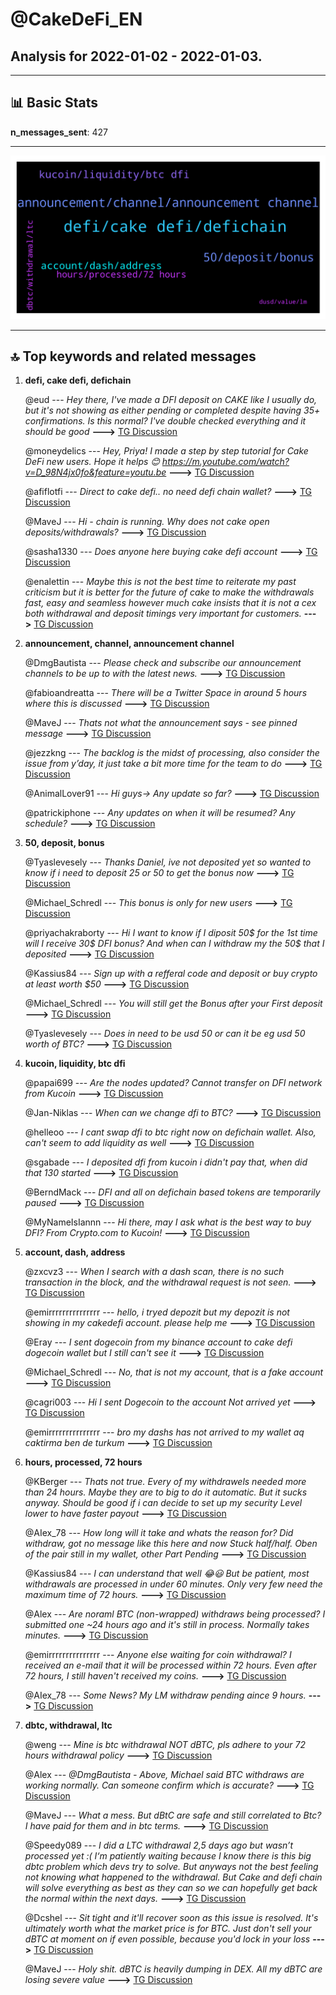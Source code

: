 # **@CakeDeFi_EN**
 ## Analysis for **2022-01-02** - **2022-01-03**.

---

## 📊 **Basic Stats**

**n_messages_sent**: 427

---
![wordcloud](CakeDeFi_EN_1Days_wordcloud.png)

---


## 🔝 **Top keywords and related messages**

1. **defi, cake defi, defichain**

    @eud --- *Hey there, I've made a DFI deposit on CAKE like I usually do, but it's not showing as either pending or completed despite having 35+ confirmations. Is this normal? I've double checked everything and it should be good* **--->** [TG Discussion](https://t.me/CakeDeFi_EN/159867)

    @moneydelics --- *Hey, Priya! I made a step by step tutorial for Cake DeFi new users. Hope it helps 😊  https://m.youtube.com/watch?v=D_98N4jx0fo&feature=youtu.be* **--->** [TG Discussion](https://t.me/CakeDeFi_EN/159145)

    @afiflotfi --- *Direct to cake defi.. no need defi chain wallet?* **--->** [TG Discussion](https://t.me/CakeDeFi_EN/159828)

    @MaveJ --- *Hi - chain is running. Why does not cake open deposits/withdrawals?* **--->** [TG Discussion](https://t.me/CakeDeFi_EN/159463)

    @sasha1330 --- *Does anyone here buying cake defi account* **--->** [TG Discussion](https://t.me/CakeDeFi_EN/159528)

    @enalettin --- *Maybe this is not the best time to reiterate my past criticism but it is better for the future of cake to make the withdrawals fast, easy and seamless however much cake insists that it is not a cex both withdrawal and deposit timings very important for customers.* **--->** [TG Discussion](https://t.me/CakeDeFi_EN/159066)

2. **announcement, channel, announcement channel**

    @DmgBautista --- *Please check and subscribe our announcement channels to be up to with the latest news.* **--->** [TG Discussion](https://t.me/CakeDeFi_EN/159082)

    @fabioandreatta --- *There will be a Twitter Space in around 5 hours where this is discussed* **--->** [TG Discussion](https://t.me/CakeDeFi_EN/159654)

    @MaveJ --- *Thats not what the announcement says - see pinned message* **--->** [TG Discussion](https://t.me/CakeDeFi_EN/158991)

    @jezzkng --- *The backlog is the midst of processing, also consider the issue from y’day, it just take a bit more time for the team to do* **--->** [TG Discussion](https://t.me/CakeDeFi_EN/159543)

    @AnimalLover91 --- *Hi guys-> Any update so far?* **--->** [TG Discussion](https://t.me/CakeDeFi_EN/159254)

    @patrickiphone --- *Any updates on when it will be resumed? Any schedule?* **--->** [TG Discussion](https://t.me/CakeDeFi_EN/159549)

3. **50, deposit, bonus**

    @Tyaslevesely --- *Thanks Daniel, ive not deposited yet so wanted to know if i need to deposit 25 or 50 to get the bonus now* **--->** [TG Discussion](https://t.me/CakeDeFi_EN/159738)

    @Michael_Schredl --- *This bonus is only for new users* **--->** [TG Discussion](https://t.me/CakeDeFi_EN/159669)

    @priyachakraborty --- *Hi I want to know if I diposit 50$ for the 1st time will I receive 30$ DFI bonus? And when can I withdraw my the 50$ that I deposited* **--->** [TG Discussion](https://t.me/CakeDeFi_EN/159134)

    @Kassius84 --- *Sign up with a refferal code and deposit or buy  crypto at least worth $50* **--->** [TG Discussion](https://t.me/CakeDeFi_EN/159217)

    @Michael_Schredl --- *You will still get the Bonus after your First deposit* **--->** [TG Discussion](https://t.me/CakeDeFi_EN/159345)

    @Tyaslevesely --- *Does in need to be usd 50 or can it be eg usd 50 worth of BTC?* **--->** [TG Discussion](https://t.me/CakeDeFi_EN/159757)

4. **kucoin, liquidity, btc dfi**

    @papai699 --- *Are the nodes updated? Cannot transfer on DFI network from Kucoin* **--->** [TG Discussion](https://t.me/CakeDeFi_EN/159439)

    @Jan-Niklas --- *When can we change dfi to BTC?* **--->** [TG Discussion](https://t.me/CakeDeFi_EN/158999)

    @helleoo --- *I cant swap dfi to btc right now on defichain wallet.  Also, can't seem to add liquidity as well* **--->** [TG Discussion](https://t.me/CakeDeFi_EN/159703)

    @sgabade --- *I deposited dfi from kucoin i didn't pay that, when did that 130 started* **--->** [TG Discussion](https://t.me/CakeDeFi_EN/158874)

    @BerndMack --- *DFI and all on defichain based tokens are temporarily paused* **--->** [TG Discussion](https://t.me/CakeDeFi_EN/158986)

    @MyNameIsIannn --- *Hi there, may I ask what is the best way to buy DFI? From Crypto.com to Kucoin!* **--->** [TG Discussion](https://t.me/CakeDeFi_EN/159608)

5. **account, dash, address**

    @zxcvz3 --- *When I search with a dash scan, there is no such transaction in the block, and the withdrawal request is not seen.* **--->** [TG Discussion](https://t.me/CakeDeFi_EN/159184)

    @emirrrrrrrrrrrrrrr --- *hello, i tryed depozit but my depozit is not showing in my cakedefi account. please help me* **--->** [TG Discussion](https://t.me/CakeDeFi_EN/159905)

    @Eray --- *I sent dogecoin from my binance account to cake defi dogecoin wallet but I still can't see it* **--->** [TG Discussion](https://t.me/CakeDeFi_EN/159377)

    @Michael_Schredl --- *No, that is not my account, that is a fake account* **--->** [TG Discussion](https://t.me/CakeDeFi_EN/159008)

    @cagri003 --- *Hi I sent Dogecoin to the account Not arrived yet* **--->** [TG Discussion](https://t.me/CakeDeFi_EN/159325)

    @emirrrrrrrrrrrrrrr --- *bro my dashs has not arrived to my wallet aq caktirma ben de turkum* **--->** [TG Discussion](https://t.me/CakeDeFi_EN/159342)

6. **hours, processed, 72 hours**

    @KBerger --- *Thats not true. Every of my withdrawels needed more than 24 hours. Maybe they are to big to do it automatic. But it sucks anyway. Should be good if i can decide to set up my security Level lower to have faster payout* **--->** [TG Discussion](https://t.me/CakeDeFi_EN/159196)

    @AIex_78 --- *How long will it take and whats the reason for? Did withdraw, got no message like this here and now Stuck half/half. Oben of the pair still in my wallet, other Part Pending* **--->** [TG Discussion](https://t.me/CakeDeFi_EN/159051)

    @Kassius84 --- *I can understand that well 😂😃  But be patient, most withdrawals are processed in under 60 minutes.  Only very few need the maximum time of 72 hours.* **--->** [TG Discussion](https://t.me/CakeDeFi_EN/159192)

    @Alex --- *Are noraml BTC (non-wrapped) withdraws being processed? I submitted one ~24 hours ago and it's still in process. Normally takes minutes.* **--->** [TG Discussion](https://t.me/CakeDeFi_EN/159014)

    @emirrrrrrrrrrrrrrr --- *Anyone else waiting for coin withdrawal? I received an e-mail that it will be processed within 72 hours. Even after 72 hours, I still haven't received my coins.* **--->** [TG Discussion](https://t.me/CakeDeFi_EN/159293)

    @AIex_78 --- *Some News? My LM withdraw pending aince 9 hours.* **--->** [TG Discussion](https://t.me/CakeDeFi_EN/159305)

7. **dbtc, withdrawal, ltc**

    @weng --- *Mine is btc withdrawal NOT dBTC, pls adhere to your 72 hours withdrawal policy* **--->** [TG Discussion](https://t.me/CakeDeFi_EN/159328)

    @Alex --- *@DmgBautista - Above, Michael said BTC withdraws *are* working normally. Can someone confirm which is accurate?* **--->** [TG Discussion](https://t.me/CakeDeFi_EN/159097)

    @MaveJ --- *What a mess. But dBtC are safe and still correlated to Btc? I have paid for them and in btc terms.* **--->** [TG Discussion](https://t.me/CakeDeFi_EN/159077)

    @Speedy089 --- *I did a LTC withdrawal 2,5 days ago but wasn’t processed yet :( I‘m patiently waiting because I know there is this big dbtc problem which devs try to solve. But anyways not the best feeling not knowing what happened to the withdrawal. But Cake and defi chain will solve everything as best as they can so we can hopefully get back the normal within the next days.* **--->** [TG Discussion](https://t.me/CakeDeFi_EN/159525)

    @Dcshel --- *Sit tight and it'll recover soon as this issue is resolved. It's ultimately worth what the market price is for BTC. Just don't sell your dBTC at moment on if even possible, because you'd lock in your loss* **--->** [TG Discussion](https://t.me/CakeDeFi_EN/159093)

    @MaveJ --- *Holy shit. dBTC is heavily dumping in DEX. All my dBTC are losing severe value* **--->** [TG Discussion](https://t.me/CakeDeFi_EN/159081)

